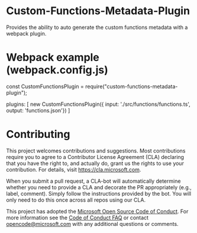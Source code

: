 
# Custom-Functions-Metadata-Plugin

Provides the ability to auto generate the custom functions metadata with a webpack plugin.

# Webpack example (webpack.config.js)

const CustomFunctionsPlugin = require("custom-functions-metadata-plugin");

plugins: [
      new CustomFunctionsPlugin({
        input: './src/functions/functions.ts',
        output: 'functions.json'})
    ]

# Contributing

This project welcomes contributions and suggestions.  Most contributions require you to agree to a
Contributor License Agreement (CLA) declaring that you have the right to, and actually do, grant us
the rights to use your contribution. For details, visit https://cla.microsoft.com.

When you submit a pull request, a CLA-bot will automatically determine whether you need to provide
a CLA and decorate the PR appropriately (e.g., label, comment). Simply follow the instructions
provided by the bot. You will only need to do this once across all repos using our CLA.

This project has adopted the [Microsoft Open Source Code of Conduct](https://opensource.microsoft.com/codeofconduct/).
For more information see the [Code of Conduct FAQ](https://opensource.microsoft.com/codeofconduct/faq/) or
contact [opencode@microsoft.com](mailto:opencode@microsoft.com) with any additional questions or comments.
